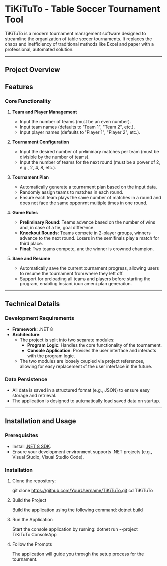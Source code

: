 # TiKiTuTo - Table Soccer Tournament Tool

TiKiTuTo is a modern tournament management software designed to streamline the organization of table soccer tournaments. It replaces the chaos and inefficiency of traditional methods like Excel and paper with a professional, automated solution.

---

## Project Overview


## Features

### Core Functionality
1. **Team and Player Management**
   - Input the number of teams (must be an even number).
   - Input team names (defaults to "Team 1", "Team 2", etc.).
   - Input player names (defaults to "Player 1", "Player 2", etc.).

2. **Tournament Configuration**
   - Input the desired number of preliminary matches per team (must be divisible by the number of teams).
   - Input the number of teams for the next round (must be a power of 2, e.g., 2, 4, 8, etc.).

3. **Tournament Plan**
   - Automatically generate a tournament plan based on the input data.
   - Randomly assign teams to matches in each round.
   - Ensure each team plays the same number of matches in a round and does not face the same opponent multiple times in one round.

4. **Game Rules**
   - **Preliminary Round**: Teams advance based on the number of wins and, in case of a tie, goal difference.
   - **Knockout Rounds**: Teams compete in 2-player groups, winners advance to the next round. Losers in the semifinals play a match for third place.
   - **Final**: Two teams compete, and the winner is crowned champion.

5. **Save and Resume**
   - Automatically save the current tournament progress, allowing users to resume the tournament from where they left off.
   - Support for preloading all teams and players before starting the program, enabling instant tournament plan generation.

---

## Technical Details

### Development Requirements
- **Framework**: .NET 8
- **Architecture**: 
  - The project is split into two separate modules:
    - **Program Logic**: Handles the core functionality of the tournament.
    - **Console Application**: Provides the user interface and interacts with the program logic.
  - The two modules are loosely coupled via project references, allowing for easy replacement of the user interface in the future.

### Data Persistence
- All data is saved in a structured format (e.g., JSON) to ensure easy storage and retrieval.
- The application is designed to automatically load saved data on startup.

---

## Installation and Usage

### Prerequisites
- Install [.NET 8 SDK](https://dotnet.microsoft.com/download/dotnet/8.0).
- Ensure your development environment supports .NET projects (e.g., Visual Studio, Visual Studio Code).

### Installation
1. Clone the repository:

   git clone https://github.com/YourUsername/TiKiTuTo.git
   cd TiKiTuTo              
2. Build the Project

   Build the application using the following command:
   dotnet build

3. Run the Application

   Start the console application by running:
   dotnet run --project TiKiTuTo.ConsoleApp

4. Follow the Prompts

   The application will guide you through the setup process for the tournament.